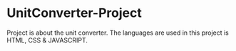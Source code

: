 # UnitConverter-Project
Project is about the unit converter. The languages are used in this project is HTML, CSS &amp; JAVASCRIPT.
